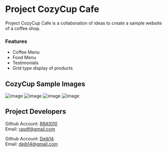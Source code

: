 # Project CozyCup Cafe

Project CozyCup Cafe is a collaboration of ideas
to create a sample website of a coffee shop.

### Features

- Coffee Menu
- Food Menu
- Testimonials
- Grid type display of products

## CozyCup Sample Images

![image](https://github.com/RRA1010/CozyCup_RR/tree/main/img/screenshot_1.png)
![image](https://github.com/RRA1010/CozyCup_RR/tree/main/img/screenshot_2.png)
![image](https://github.com/RRA1010/CozyCup_RR/tree/main/img/screenshot_3.png)
![image](https://github.com/RRA1010/CozyCup_RR/tree/main/img/screenshot_4.png)

## Project Developers
Github Account: [RRA1010](https://github.com/RRA1010)   
Email: rasdf@gmail.com

Github Account: [Deib14](https://github.com/Deib14)  
Email: deib14@gmail.com
